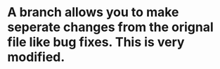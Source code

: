 # A branch allows you to make seperate changes from the orignal file like bug fixes. This is very modified. 